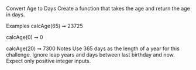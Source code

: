 Convert Age to Days
Create a function that takes the age and return the age in days.

Examples
calcAge(65) ➞ 23725

calcAge(0) ➞ 0

calcAge(20) ➞ 7300
Notes
Use 365 days as the length of a year for this challenge.
Ignore leap years and days between last birthday and now.
Expect only positive integer inputs.